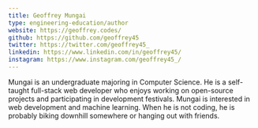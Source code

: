 ```yaml
---
title: Geoffrey Mungai
type: engineering-education/author
website: https://geoffrey.codes/
github: https://github.com/geoffrey45
twitter: https://twitter.com/geoffrey45_
linkedin: https://www.linkedin.com/in/geoffrey45/
instagram: https://www.instagram.com/geoffrey45_/
---
```


Mungai is an undergraduate majoring in Computer Science. He is a self-taught full-stack web developer who enjoys working on open-source projects and participating in development festivals. Mungai is interested in web development and machine learning. When he is not coding, he is probably biking downhill somewhere or hanging out with friends.
